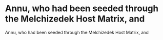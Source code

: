 # Annu, who had been seeded through the Melchizedek Host Matrix, and

Annu, who had been seeded through the Melchizedek Host Matrix, and